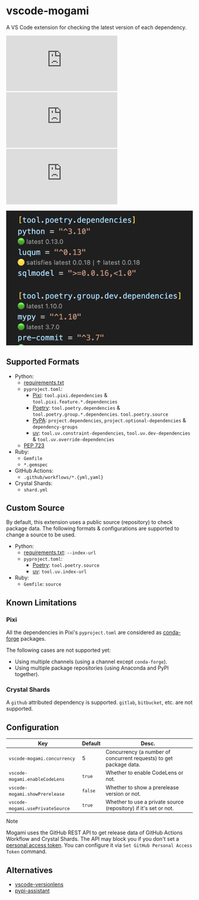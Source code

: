 # vscode-mogami

A VS Code extension for checking the latest version of each dependency.

[![Version](https://vsmarketplacebadges.dev/version-short/ninoseki.vscode-mogami.img)](https://marketplace.visualstudio.com/items?itemName=ninoseki.vscode-mogami)
[![Installs](https://vsmarketplacebadges.dev/installs-short/ninoseki.vscode-mogami.img)](https://marketplace.visualstudio.com/items?itemName=ninoseki.vscode-mogami)
[![Rating](https://vsmarketplacebadges.dev/rating-short/ninoseki.vscode-mogami.img)](https://marketplace.visualstudio.com/items?itemName=ninoseki.vscode-mogami)

![img](https://raw.githubusercontent.com/ninoseki/vscode-mogami/main/screenshots/1.png)

## Supported Formats

- Python:
  - [requirements.txt](https://pip.pypa.io/en/stable/reference/requirements-file-format/)
  - `pyproject.toml`:
    - [Pixi](https://pixi.sh/): `tool.pixi.dependencies` & `tool.pixi.feature.*.dependencies`
    - [Poetry](https://python-poetry.org/): `tool.poetry.dependencies` & `tool.poetry.group.*.dependencies`. `tool.poetry.source`
    - [PyPA](https://packaging.python.org/en/latest/specifications/pyproject-toml/): `project.dependencies`, `project.optional-dependencies` & `dependency-groups`
    - [uv](https://docs.astral.sh/uv/): `tool.uv.constraint-dependencies`, `tool.uv.dev-dependencies` & `tool.uv.override-dependencies`
  - [PEP 723](https://peps.python.org/pep-0723/)
- Ruby:
  - `Gemfile`
  - `*.gemspec`
- GitHub Actions:
  - `.github/workflows/*.{yml,yaml}`
- Crystal Shards:
  - `shard.yml`

## Custom Source

By default, this extension uses a public source (repository) to check package data. The following formats & configurations are supported to change a source to be used.

- Python:
  - [requirements.txt](https://pip.pypa.io/en/stable/reference/requirements-file-format/): `--index-url`
  - `pyproject.toml`:
    - [Poetry](https://python-poetry.org/): `tool.poetry.source`
    - [uv](https://docs.astral.sh/uv/): `tool.uv.index-url`
- Ruby:
  - `Gemfile`: `source`

## Known Limitations

### Pixi

All the dependencies in Pixi's `pyproject.toml` are considered as [conda-forge](https://anaconda.org/conda-forge) packages.

The following cases are not supported yet:

- Using multiple channels (using a channel except `conda-forge`).
- Using multiple package repositories (using Anaconda and PyPI together).

### Crystal Shards

A `github` attributed dependency is supported. `gitlab`, `bitbucket`, etc. are not supported.

## Configuration

| Key                              | Default | Desc.                                                              |
| -------------------------------- | ------- | ------------------------------------------------------------------ |
| `vscode-mogami.concurrency`      | 5       | Concurrency (a number of concurrent requests) to get package data. |
| `vscode-mogami.enableCodeLens`   | `true`  | Whether to enable CodeLens or not.                                 |
| `vscode-mogami.showPrerelease`   | `false` | Whether to show a prerelease version or not.                       |
| `vscode-mogami.usePrivateSource` | `true`  | Whether to use a private source (repository) if it's set or not.   |

> [!NOTE]
> Mogami uses the GitHub REST API to get release data of GitHub Actions Workflow and Crystal Shards. The API may block you if you don't set a [personal access token](https://docs.github.com/en/authentication/keeping-your-account-and-data-secure/managing-your-personal-access-tokens). You can configure it via `Set GitHub Personal Access Token` command.

## Alternatives

- [vscode-versionlens](https://gitlab.com/versionlens/vscode-versionlens)
- [pypi-assistant](https://github.com/Twixes/pypi-assistant)
